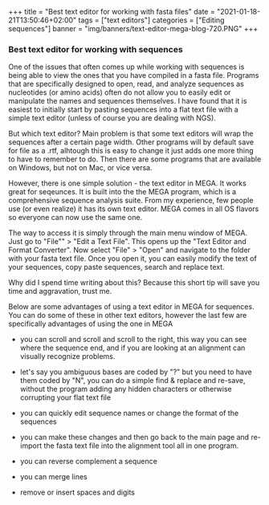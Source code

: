 +++
title = "Best text editor for working with fasta files"
date = "2021-01-18-21T13:50:46+02:00"
tags = ["text editors"]
categories = ["Editing sequences"]
banner = "img/banners/text-editor-mega-blog-720.PNG"
+++

### Best text editor for working with sequences

One of the issues that often comes up while working with sequences is being able to view the ones that you have compiled in a fasta file. Programs that are specifically designed to open, read, and analyze sequences as nucleotides (or amino acids) often do not allow you to easily edit or manipulate the names and sequences themselves. I have found that it is easiest to initially start by pasting sequences into a flat text file with a simple text editor (unless of course you are dealing with NGS).

But which text editor? Main problem is that some text editors will wrap the sequences after a certain page width. Other programs will by default save for file as a .rtf, alhtough this is easy to change it just adds one more thing to have to remember to do. Then there are some programs that are available on Windows, but not on Mac, or vice versa.

However, there is one simple solution - the text editor in MEGA. It works great for seqeunces. It is built into the the MEGA program, which is a comprehensive sequence analysis suite. From my experience, few people use (or even realize) it has its own text editor. MEGA comes in all OS flavors so everyone can now use the same one.

The way to access it is simply through the main menu window of MEGA. Just go to "File"" > "Edit a Text File". This opens up the "Text Editor and Format Converter". Now select "File" > "Open" and navigate to the folder with your fasta text file. Once you open it, you can easily modify the text of your sequences, copy paste sequences, search and replace text.

Why did I spend time writing about this? Because this short tip will save you time and aggravation, trust me.

Below are some advantages of using a text editor in MEGA for sequences. You can do some of these in other text editors, however the last few are specifically advantages of using the one in MEGA

- you can scroll and scroll and scroll to the right, this way you can see where the sequence end, and if you are looking at an alignment can visually recognize problems.

- let's say you ambiguous bases are coded by "?" but you need to have them coded by "N", you can do a simple find & replace and re-save, without the program adding any hidden characters or otherwise corrupting your flat text file

- you can quickly edit sequence names or change the format of the sequences

- you can make these changes and then go back to the main page and re-import the fasta text file into the alignment tool all in one program.

- you can reverse complement a sequence

- you can merge lines

- remove or insert spaces and digits



